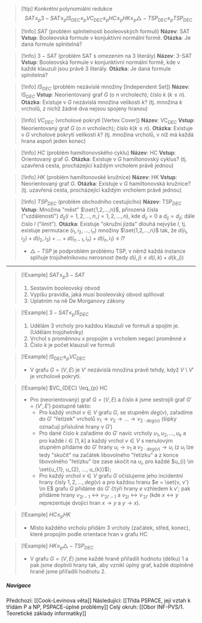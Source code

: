 >[!tip] Konkrétní polynomiální redukce
>$$SAT \leq_{p} 3-SAT \leq_{p} IS_{DEC} \leq_{p} VC_{DEC} \leq_{p} HC \leq_{p} HK \leq_{p} \triangle - TSP_{DEC} \leq_{p} TSP_{DEC}$$

>[!info] $SAT$ (problém splnitelnosti booleovských formulí)
>**Název**: SAT
>**Vstup**: Booleovská formule v konjuktivní normální formě.
>**Otázka**: Je daná formule splnitelná?

>[!info] $3-SAT$ (problém SAT s omezením na 3 literály)
>**Název**: 3-SAT
>**Vstup**: Booleovská formule v konjunktivní normální formě, kde v každé klauzuli jsou právě 3 literály.
>**Otázka**: Je daná formule splnitelná?

>[!info] $IS_{DEC}$ (problém nezávislé množiny \[Independent Set\])
>**Název**: IS$_{DEC}$
>**Vstup**: Neorientovaný graf $G$ (o $n$ vrcholech); číslo $k$ ($k \leq n$).
>**Otázka**: Existuje v $G$ nezávislá množina velikosti $k$? (tj. množina $k$ vrcholů, z nichž žádné dva nejsou spojeny hranou)

>[!info] $VC_{DEC}$ (vrcholové pokrytí \[Vertex Cover\])
>**Název**: VC$_{DEC}$
>**Vstup**: Neorientovaný graf $G$ (o $n$ vrcholech); číslo $k (k \leq n)$.
>**Otázka**: Existuje v $G$ vrcholové pokrytí velikosti $k$? (tj. množina vrcholů, v níž má každá hrana aspoň jeden konec)

>[!info] $HC$ (problém hamiltonovského cyklu)
>**Název**: HC
>**Vstup**: Orientovaný graf $G$.
>**Otázka**: Existuje v $G$ hamiltonovský cyklus? (tj. uzavřená cesta, procházející každým vrcholem právě jednou)

>[!info] $HK$ (problém hamiltonovské kružnice)
>**Název**: HK
>**Vstup**: Neorientovaný graf $G$.
>**Otázka**: Existuje v $G$ hamiltonovská kružnice? (tj. uzavřená cesta, procházející každým vrcholem právě jednou)

>[!info] $TSP_{DEC}$ (problém obchodního cestujícího)
>**Název**: TSP$_{DEC}$
>**Vstup**: Množina "měst" $\set{1,2,...,n}$, přirozená čísla ("vzdálenosti") $d_{ij}(i=1,2,...,n, j= 1,2,...,n)$, kde $d_{ii} = 0$ a $d_{ij} = d_{ji}$; dále číslo $l$ ("limit").
>**Otázka**: Existuje "okružní jízda" dlouhá nejvýše $l$, tj. existuje permutace $(i_{1}, i_{2}, ..., i_{n})$ množiny $\set{1,2,...,n}$ tak, že $d(i_{1}, i_{2}) + d(i_{2}, i_{3}) + ... + d(i_{n-1}, i_{n}) + d(i_{n}, i_{1}) \leq l$?
>
>- $\triangle - TSP$ je podproblém problému TSP, v němž každá instance splňuje trojúhelníkovou nerosnost (tedy $d(i,j) \leq d(i,k) + d(k,j))$

---
>[!Example] $SAT \leq_{p} 3-SAT$
>1. Sestavím booleovský obvod
>2. Vypíšu pravidla, jaká musí booleovský obvod splňovat
>3. Uplatním na ně De Morganovy zákony

>[!Example] $3-SAT \leq_{p} IS_{DEC}$
>1. Udělám $3$ vrcholy pro každou klauzuli ve formuli a spojím je. (Udělám trojúhelníky)
>2. Vrchol s proměnnou $x$ propojím s vrcholem negací proměnné $x$
>3. Číslo $k$ je počet klauzulí ve formuli

>[!Example] $IS_{DEC} \leq_{p} VC_{DEC}$
>- V grafu $G = (V, E)$ je $V'$ nezávislá množina právě tehdy, když $V$ \\ $V'$ je vrcholové pokrytí.

>[!Example] $VC_{DEC} \leq_{p} HC
>- Pro (neorientovaný) graf $G = (V, E)$ a číslo $k$ jsme sestrojili graf $G' = (V', E')$ postupně takto:
>	- Pro každý vrchol $v \in V$ grafu $G$, se stupněm $deg(v)$, zařadíme do $G'$ "řetízek" vrcholů $v_{1} \rightarrow v_{2} \rightarrow ... \rightarrow v_{2 \cdot deg(v)}$ (šipky označují příslušné hrany v $G'$)
>	- Pro dané číslo $k$ zařadíme do $G'$ navíc vrcholy $u_{1}, u_{2}, ..., u_{k}$ a pro každé $i \in [1,k]$ a každý vrchol $v \in V$ s nenulovým stupněm přidáme do $G'$ hrany $u_{i} \rightarrow v_{1}$ a $v_{2 \cdot deg(v)} \rightarrow u_{i}$ (z $u_{i}$ lze tedy "skočit" na začátek libovolného "řetízku" a z konce libovolného "řetízku" lze zase skočit na $u_{i}$, pro každé $u_{i} \in \set{u_{1}, u_{2}, ..., u_{k}}$);
>	- Pro každý vrchol $v \in V$ grafu $G$ očíslujeme jeho incidentní hrany čísly $1, 2, ..., deg(v)$ a pro každou hranu $e = \set{v, v'} \in E$ grafu $G$ přidáme do $G'$ čtyři hrany $e$ vzhledem k $v'$; pak přidáme hrany $v_{2l-1} \leftrightarrow v_{'2l'-1}$ a $v_{2l} \leftrightarrow v_{'2l'}$ (kde $x \leftrightarrow y$ reprezentuje dvojici hran $x \rightarrow y$ a $y \rightarrow x$).

>[!Example] $HC \leq_{p} HK$
>- Místo každého vrcholu přidám $3$ vrcholy (začátek, střed, konec), které propojím podle orientace hran v grafu HC

>[!Example] $HK \leq_{p} \triangle - TSP_{DEC}$
>- V grafu $G = (V, E)$ jsme každé hraně přiřadili hodnotu (délku) $1$ a pak jsme doplnili hrany tak, aby vznikl úplný graf, každé doplněné hraně jsme přiřadili hodnotu $2$.


##### Navigace
Předchozí:  [[Cook-Levinova věta]]
Následující: [[Třída PSPACE, její vztah k třídám P a NP, PSPACE-úplné problémy]]
Celý okruh: [[Obor INF-PVS/1. Teoretické základy informatiky]]